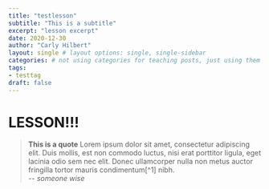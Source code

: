 ```yaml
---
title: "testlesson"
subtitle: "This is a subtitle"
excerpt: "lesson excerpt"
date: 2020-12-30
author: "Carly Hilbert"
layout: single # layout options: single, single-sidebar
categories: # not using categories for teaching posts, just using them in the "research" section to separate talks and publications
tags:
- testtag
draft: false
---
```


# LESSON!!!

> **This is a quote** Lorem ipsum dolor sit amet, consectetur adipiscing elit. Duis mollis, est non commodo luctus, nisi erat porttitor ligula, eget lacinia odio sem nec elit. Donec ullamcorper nulla non metus auctor fringilla tortor mauris condimentum[^1] nibh.\
> *-- someone wise*

